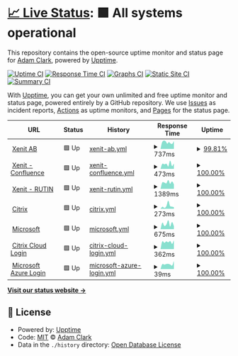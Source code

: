 # [📈 Live Status](https://madakralc.github.io/upptime): <!--live status--> **🟩 All systems operational**

This repository contains the open-source uptime monitor and status page for [Adam Clark](molnet.io), powered by [Upptime](https://github.com/upptime/upptime).

[![Uptime CI](https://github.com/madakralc/upptime/workflows/Uptime%20CI/badge.svg)](https://github.com/madakralc/upptime/actions?query=workflow%3A%22Uptime+CI%22)
[![Response Time CI](https://github.com/madakralc/upptime/workflows/Response%20Time%20CI/badge.svg)](https://github.com/madakralc/upptime/actions?query=workflow%3A%22Response+Time+CI%22)
[![Graphs CI](https://github.com/madakralc/upptime/workflows/Graphs%20CI/badge.svg)](https://github.com/madakralc/upptime/actions?query=workflow%3A%22Graphs+CI%22)
[![Static Site CI](https://github.com/madakralc/upptime/workflows/Static%20Site%20CI/badge.svg)](https://github.com/madakralc/upptime/actions?query=workflow%3A%22Static+Site+CI%22)
[![Summary CI](https://github.com/madakralc/upptime/workflows/Summary%20CI/badge.svg)](https://github.com/madakralc/upptime/actions?query=workflow%3A%22Summary+CI%22)

With [Upptime](https://upptime.js.org), you can get your own unlimited and free uptime monitor and status page, powered entirely by a GitHub repository. We use [Issues](https://github.com/madakralc/upptime/issues) as incident reports, [Actions](https://github.com/madakralc/upptime/actions) as uptime monitors, and [Pages](https://madakralc.github.io/upptime) for the status page.

<!--start: status pages-->
<!-- This summary is generated by Upptime (https://github.com/upptime/upptime) -->
<!-- Do not edit this manually, your changes will be overwritten -->
<!-- prettier-ignore -->
| URL | Status | History | Response Time | Uptime |
| --- | ------ | ------- | ------------- | ------ |
| <img alt="" src="https://icons.duckduckgo.com/ip3/xenit.se.ico" height="13"> [Xenit AB](https://xenit.se) | 🟩 Up | [xenit-ab.yml](https://github.com/madakralc/upptime/commits/HEAD/history/xenit-ab.yml) | <details><summary><img alt="Response time graph" src="./graphs/xenit-ab/response-time-week.png" height="20"> 737ms</summary><br><a href="https://madakralc.github.io/upptime/history/xenit-ab"><img alt="Response time 785" src="https://img.shields.io/endpoint?url=https%3A%2F%2Fraw.githubusercontent.com%2Fmadakralc%2Fupptime%2FHEAD%2Fapi%2Fxenit-ab%2Fresponse-time.json"></a><br><a href="https://madakralc.github.io/upptime/history/xenit-ab"><img alt="24-hour response time 717" src="https://img.shields.io/endpoint?url=https%3A%2F%2Fraw.githubusercontent.com%2Fmadakralc%2Fupptime%2FHEAD%2Fapi%2Fxenit-ab%2Fresponse-time-day.json"></a><br><a href="https://madakralc.github.io/upptime/history/xenit-ab"><img alt="7-day response time 737" src="https://img.shields.io/endpoint?url=https%3A%2F%2Fraw.githubusercontent.com%2Fmadakralc%2Fupptime%2FHEAD%2Fapi%2Fxenit-ab%2Fresponse-time-week.json"></a><br><a href="https://madakralc.github.io/upptime/history/xenit-ab"><img alt="30-day response time 785" src="https://img.shields.io/endpoint?url=https%3A%2F%2Fraw.githubusercontent.com%2Fmadakralc%2Fupptime%2FHEAD%2Fapi%2Fxenit-ab%2Fresponse-time-month.json"></a><br><a href="https://madakralc.github.io/upptime/history/xenit-ab"><img alt="1-year response time 785" src="https://img.shields.io/endpoint?url=https%3A%2F%2Fraw.githubusercontent.com%2Fmadakralc%2Fupptime%2FHEAD%2Fapi%2Fxenit-ab%2Fresponse-time-year.json"></a></details> | <details><summary><a href="https://madakralc.github.io/upptime/history/xenit-ab">99.81%</a></summary><a href="https://madakralc.github.io/upptime/history/xenit-ab"><img alt="All-time uptime 99.95%" src="https://img.shields.io/endpoint?url=https%3A%2F%2Fraw.githubusercontent.com%2Fmadakralc%2Fupptime%2FHEAD%2Fapi%2Fxenit-ab%2Fuptime.json"></a><br><a href="https://madakralc.github.io/upptime/history/xenit-ab"><img alt="24-hour uptime 98.69%" src="https://img.shields.io/endpoint?url=https%3A%2F%2Fraw.githubusercontent.com%2Fmadakralc%2Fupptime%2FHEAD%2Fapi%2Fxenit-ab%2Fuptime-day.json"></a><br><a href="https://madakralc.github.io/upptime/history/xenit-ab"><img alt="7-day uptime 99.81%" src="https://img.shields.io/endpoint?url=https%3A%2F%2Fraw.githubusercontent.com%2Fmadakralc%2Fupptime%2FHEAD%2Fapi%2Fxenit-ab%2Fuptime-week.json"></a><br><a href="https://madakralc.github.io/upptime/history/xenit-ab"><img alt="30-day uptime 99.95%" src="https://img.shields.io/endpoint?url=https%3A%2F%2Fraw.githubusercontent.com%2Fmadakralc%2Fupptime%2FHEAD%2Fapi%2Fxenit-ab%2Fuptime-month.json"></a><br><a href="https://madakralc.github.io/upptime/history/xenit-ab"><img alt="1-year uptime 99.95%" src="https://img.shields.io/endpoint?url=https%3A%2F%2Fraw.githubusercontent.com%2Fmadakralc%2Fupptime%2FHEAD%2Fapi%2Fxenit-ab%2Fuptime-year.json"></a></details>
| <img alt="" src="https://icons.duckduckgo.com/ip3/xenit.se.ico" height="13"> [Xenit - Confluence](https://xenit.atlassian.net) | 🟩 Up | [xenit-confluence.yml](https://github.com/madakralc/upptime/commits/HEAD/history/xenit-confluence.yml) | <details><summary><img alt="Response time graph" src="./graphs/xenit-confluence/response-time-week.png" height="20"> 473ms</summary><br><a href="https://madakralc.github.io/upptime/history/xenit-confluence"><img alt="Response time 446" src="https://img.shields.io/endpoint?url=https%3A%2F%2Fraw.githubusercontent.com%2Fmadakralc%2Fupptime%2FHEAD%2Fapi%2Fxenit-confluence%2Fresponse-time.json"></a><br><a href="https://madakralc.github.io/upptime/history/xenit-confluence"><img alt="24-hour response time 518" src="https://img.shields.io/endpoint?url=https%3A%2F%2Fraw.githubusercontent.com%2Fmadakralc%2Fupptime%2FHEAD%2Fapi%2Fxenit-confluence%2Fresponse-time-day.json"></a><br><a href="https://madakralc.github.io/upptime/history/xenit-confluence"><img alt="7-day response time 473" src="https://img.shields.io/endpoint?url=https%3A%2F%2Fraw.githubusercontent.com%2Fmadakralc%2Fupptime%2FHEAD%2Fapi%2Fxenit-confluence%2Fresponse-time-week.json"></a><br><a href="https://madakralc.github.io/upptime/history/xenit-confluence"><img alt="30-day response time 446" src="https://img.shields.io/endpoint?url=https%3A%2F%2Fraw.githubusercontent.com%2Fmadakralc%2Fupptime%2FHEAD%2Fapi%2Fxenit-confluence%2Fresponse-time-month.json"></a><br><a href="https://madakralc.github.io/upptime/history/xenit-confluence"><img alt="1-year response time 446" src="https://img.shields.io/endpoint?url=https%3A%2F%2Fraw.githubusercontent.com%2Fmadakralc%2Fupptime%2FHEAD%2Fapi%2Fxenit-confluence%2Fresponse-time-year.json"></a></details> | <details><summary><a href="https://madakralc.github.io/upptime/history/xenit-confluence">100.00%</a></summary><a href="https://madakralc.github.io/upptime/history/xenit-confluence"><img alt="All-time uptime 100.00%" src="https://img.shields.io/endpoint?url=https%3A%2F%2Fraw.githubusercontent.com%2Fmadakralc%2Fupptime%2FHEAD%2Fapi%2Fxenit-confluence%2Fuptime.json"></a><br><a href="https://madakralc.github.io/upptime/history/xenit-confluence"><img alt="24-hour uptime 100.00%" src="https://img.shields.io/endpoint?url=https%3A%2F%2Fraw.githubusercontent.com%2Fmadakralc%2Fupptime%2FHEAD%2Fapi%2Fxenit-confluence%2Fuptime-day.json"></a><br><a href="https://madakralc.github.io/upptime/history/xenit-confluence"><img alt="7-day uptime 100.00%" src="https://img.shields.io/endpoint?url=https%3A%2F%2Fraw.githubusercontent.com%2Fmadakralc%2Fupptime%2FHEAD%2Fapi%2Fxenit-confluence%2Fuptime-week.json"></a><br><a href="https://madakralc.github.io/upptime/history/xenit-confluence"><img alt="30-day uptime 100.00%" src="https://img.shields.io/endpoint?url=https%3A%2F%2Fraw.githubusercontent.com%2Fmadakralc%2Fupptime%2FHEAD%2Fapi%2Fxenit-confluence%2Fuptime-month.json"></a><br><a href="https://madakralc.github.io/upptime/history/xenit-confluence"><img alt="1-year uptime 100.00%" src="https://img.shields.io/endpoint?url=https%3A%2F%2Fraw.githubusercontent.com%2Fmadakralc%2Fupptime%2FHEAD%2Fapi%2Fxenit-confluence%2Fuptime-year.json"></a></details>
| <img alt="" src="https://icons.duckduckgo.com/ip3/xenit.se.ico" height="13"> [Xenit - RUTIN](https://rutin.xenit.se) | 🟩 Up | [xenit-rutin.yml](https://github.com/madakralc/upptime/commits/HEAD/history/xenit-rutin.yml) | <details><summary><img alt="Response time graph" src="./graphs/xenit-rutin/response-time-week.png" height="20"> 1389ms</summary><br><a href="https://madakralc.github.io/upptime/history/xenit-rutin"><img alt="Response time 1296" src="https://img.shields.io/endpoint?url=https%3A%2F%2Fraw.githubusercontent.com%2Fmadakralc%2Fupptime%2FHEAD%2Fapi%2Fxenit-rutin%2Fresponse-time.json"></a><br><a href="https://madakralc.github.io/upptime/history/xenit-rutin"><img alt="24-hour response time 983" src="https://img.shields.io/endpoint?url=https%3A%2F%2Fraw.githubusercontent.com%2Fmadakralc%2Fupptime%2FHEAD%2Fapi%2Fxenit-rutin%2Fresponse-time-day.json"></a><br><a href="https://madakralc.github.io/upptime/history/xenit-rutin"><img alt="7-day response time 1389" src="https://img.shields.io/endpoint?url=https%3A%2F%2Fraw.githubusercontent.com%2Fmadakralc%2Fupptime%2FHEAD%2Fapi%2Fxenit-rutin%2Fresponse-time-week.json"></a><br><a href="https://madakralc.github.io/upptime/history/xenit-rutin"><img alt="30-day response time 1296" src="https://img.shields.io/endpoint?url=https%3A%2F%2Fraw.githubusercontent.com%2Fmadakralc%2Fupptime%2FHEAD%2Fapi%2Fxenit-rutin%2Fresponse-time-month.json"></a><br><a href="https://madakralc.github.io/upptime/history/xenit-rutin"><img alt="1-year response time 1296" src="https://img.shields.io/endpoint?url=https%3A%2F%2Fraw.githubusercontent.com%2Fmadakralc%2Fupptime%2FHEAD%2Fapi%2Fxenit-rutin%2Fresponse-time-year.json"></a></details> | <details><summary><a href="https://madakralc.github.io/upptime/history/xenit-rutin">100.00%</a></summary><a href="https://madakralc.github.io/upptime/history/xenit-rutin"><img alt="All-time uptime 100.00%" src="https://img.shields.io/endpoint?url=https%3A%2F%2Fraw.githubusercontent.com%2Fmadakralc%2Fupptime%2FHEAD%2Fapi%2Fxenit-rutin%2Fuptime.json"></a><br><a href="https://madakralc.github.io/upptime/history/xenit-rutin"><img alt="24-hour uptime 100.00%" src="https://img.shields.io/endpoint?url=https%3A%2F%2Fraw.githubusercontent.com%2Fmadakralc%2Fupptime%2FHEAD%2Fapi%2Fxenit-rutin%2Fuptime-day.json"></a><br><a href="https://madakralc.github.io/upptime/history/xenit-rutin"><img alt="7-day uptime 100.00%" src="https://img.shields.io/endpoint?url=https%3A%2F%2Fraw.githubusercontent.com%2Fmadakralc%2Fupptime%2FHEAD%2Fapi%2Fxenit-rutin%2Fuptime-week.json"></a><br><a href="https://madakralc.github.io/upptime/history/xenit-rutin"><img alt="30-day uptime 100.00%" src="https://img.shields.io/endpoint?url=https%3A%2F%2Fraw.githubusercontent.com%2Fmadakralc%2Fupptime%2FHEAD%2Fapi%2Fxenit-rutin%2Fuptime-month.json"></a><br><a href="https://madakralc.github.io/upptime/history/xenit-rutin"><img alt="1-year uptime 100.00%" src="https://img.shields.io/endpoint?url=https%3A%2F%2Fraw.githubusercontent.com%2Fmadakralc%2Fupptime%2FHEAD%2Fapi%2Fxenit-rutin%2Fuptime-year.json"></a></details>
| <img alt="" src="https://icons.duckduckgo.com/ip3/www.citrix.com.ico" height="13"> [Citrix](https://www.citrix.com/) | 🟩 Up | [citrix.yml](https://github.com/madakralc/upptime/commits/HEAD/history/citrix.yml) | <details><summary><img alt="Response time graph" src="./graphs/citrix/response-time-week.png" height="20"> 273ms</summary><br><a href="https://madakralc.github.io/upptime/history/citrix"><img alt="Response time 256" src="https://img.shields.io/endpoint?url=https%3A%2F%2Fraw.githubusercontent.com%2Fmadakralc%2Fupptime%2FHEAD%2Fapi%2Fcitrix%2Fresponse-time.json"></a><br><a href="https://madakralc.github.io/upptime/history/citrix"><img alt="24-hour response time 157" src="https://img.shields.io/endpoint?url=https%3A%2F%2Fraw.githubusercontent.com%2Fmadakralc%2Fupptime%2FHEAD%2Fapi%2Fcitrix%2Fresponse-time-day.json"></a><br><a href="https://madakralc.github.io/upptime/history/citrix"><img alt="7-day response time 273" src="https://img.shields.io/endpoint?url=https%3A%2F%2Fraw.githubusercontent.com%2Fmadakralc%2Fupptime%2FHEAD%2Fapi%2Fcitrix%2Fresponse-time-week.json"></a><br><a href="https://madakralc.github.io/upptime/history/citrix"><img alt="30-day response time 256" src="https://img.shields.io/endpoint?url=https%3A%2F%2Fraw.githubusercontent.com%2Fmadakralc%2Fupptime%2FHEAD%2Fapi%2Fcitrix%2Fresponse-time-month.json"></a><br><a href="https://madakralc.github.io/upptime/history/citrix"><img alt="1-year response time 256" src="https://img.shields.io/endpoint?url=https%3A%2F%2Fraw.githubusercontent.com%2Fmadakralc%2Fupptime%2FHEAD%2Fapi%2Fcitrix%2Fresponse-time-year.json"></a></details> | <details><summary><a href="https://madakralc.github.io/upptime/history/citrix">100.00%</a></summary><a href="https://madakralc.github.io/upptime/history/citrix"><img alt="All-time uptime 100.00%" src="https://img.shields.io/endpoint?url=https%3A%2F%2Fraw.githubusercontent.com%2Fmadakralc%2Fupptime%2FHEAD%2Fapi%2Fcitrix%2Fuptime.json"></a><br><a href="https://madakralc.github.io/upptime/history/citrix"><img alt="24-hour uptime 100.00%" src="https://img.shields.io/endpoint?url=https%3A%2F%2Fraw.githubusercontent.com%2Fmadakralc%2Fupptime%2FHEAD%2Fapi%2Fcitrix%2Fuptime-day.json"></a><br><a href="https://madakralc.github.io/upptime/history/citrix"><img alt="7-day uptime 100.00%" src="https://img.shields.io/endpoint?url=https%3A%2F%2Fraw.githubusercontent.com%2Fmadakralc%2Fupptime%2FHEAD%2Fapi%2Fcitrix%2Fuptime-week.json"></a><br><a href="https://madakralc.github.io/upptime/history/citrix"><img alt="30-day uptime 100.00%" src="https://img.shields.io/endpoint?url=https%3A%2F%2Fraw.githubusercontent.com%2Fmadakralc%2Fupptime%2FHEAD%2Fapi%2Fcitrix%2Fuptime-month.json"></a><br><a href="https://madakralc.github.io/upptime/history/citrix"><img alt="1-year uptime 100.00%" src="https://img.shields.io/endpoint?url=https%3A%2F%2Fraw.githubusercontent.com%2Fmadakralc%2Fupptime%2FHEAD%2Fapi%2Fcitrix%2Fuptime-year.json"></a></details>
| <img alt="" src="https://icons.duckduckgo.com/ip3/www.microsoft.com.ico" height="13"> [Microsoft](https://www.microsoft.com) | 🟩 Up | [microsoft.yml](https://github.com/madakralc/upptime/commits/HEAD/history/microsoft.yml) | <details><summary><img alt="Response time graph" src="./graphs/microsoft/response-time-week.png" height="20"> 675ms</summary><br><a href="https://madakralc.github.io/upptime/history/microsoft"><img alt="Response time 620" src="https://img.shields.io/endpoint?url=https%3A%2F%2Fraw.githubusercontent.com%2Fmadakralc%2Fupptime%2FHEAD%2Fapi%2Fmicrosoft%2Fresponse-time.json"></a><br><a href="https://madakralc.github.io/upptime/history/microsoft"><img alt="24-hour response time 388" src="https://img.shields.io/endpoint?url=https%3A%2F%2Fraw.githubusercontent.com%2Fmadakralc%2Fupptime%2FHEAD%2Fapi%2Fmicrosoft%2Fresponse-time-day.json"></a><br><a href="https://madakralc.github.io/upptime/history/microsoft"><img alt="7-day response time 675" src="https://img.shields.io/endpoint?url=https%3A%2F%2Fraw.githubusercontent.com%2Fmadakralc%2Fupptime%2FHEAD%2Fapi%2Fmicrosoft%2Fresponse-time-week.json"></a><br><a href="https://madakralc.github.io/upptime/history/microsoft"><img alt="30-day response time 620" src="https://img.shields.io/endpoint?url=https%3A%2F%2Fraw.githubusercontent.com%2Fmadakralc%2Fupptime%2FHEAD%2Fapi%2Fmicrosoft%2Fresponse-time-month.json"></a><br><a href="https://madakralc.github.io/upptime/history/microsoft"><img alt="1-year response time 620" src="https://img.shields.io/endpoint?url=https%3A%2F%2Fraw.githubusercontent.com%2Fmadakralc%2Fupptime%2FHEAD%2Fapi%2Fmicrosoft%2Fresponse-time-year.json"></a></details> | <details><summary><a href="https://madakralc.github.io/upptime/history/microsoft">100.00%</a></summary><a href="https://madakralc.github.io/upptime/history/microsoft"><img alt="All-time uptime 100.00%" src="https://img.shields.io/endpoint?url=https%3A%2F%2Fraw.githubusercontent.com%2Fmadakralc%2Fupptime%2FHEAD%2Fapi%2Fmicrosoft%2Fuptime.json"></a><br><a href="https://madakralc.github.io/upptime/history/microsoft"><img alt="24-hour uptime 100.00%" src="https://img.shields.io/endpoint?url=https%3A%2F%2Fraw.githubusercontent.com%2Fmadakralc%2Fupptime%2FHEAD%2Fapi%2Fmicrosoft%2Fuptime-day.json"></a><br><a href="https://madakralc.github.io/upptime/history/microsoft"><img alt="7-day uptime 100.00%" src="https://img.shields.io/endpoint?url=https%3A%2F%2Fraw.githubusercontent.com%2Fmadakralc%2Fupptime%2FHEAD%2Fapi%2Fmicrosoft%2Fuptime-week.json"></a><br><a href="https://madakralc.github.io/upptime/history/microsoft"><img alt="30-day uptime 100.00%" src="https://img.shields.io/endpoint?url=https%3A%2F%2Fraw.githubusercontent.com%2Fmadakralc%2Fupptime%2FHEAD%2Fapi%2Fmicrosoft%2Fuptime-month.json"></a><br><a href="https://madakralc.github.io/upptime/history/microsoft"><img alt="1-year uptime 100.00%" src="https://img.shields.io/endpoint?url=https%3A%2F%2Fraw.githubusercontent.com%2Fmadakralc%2Fupptime%2FHEAD%2Fapi%2Fmicrosoft%2Fuptime-year.json"></a></details>
| <img alt="" src="https://icons.duckduckgo.com/ip3/citrix.cloud.com.ico" height="13"> [Citrix Cloud Login](https://citrix.cloud.com) | 🟩 Up | [citrix-cloud-login.yml](https://github.com/madakralc/upptime/commits/HEAD/history/citrix-cloud-login.yml) | <details><summary><img alt="Response time graph" src="./graphs/citrix-cloud-login/response-time-week.png" height="20"> 362ms</summary><br><a href="https://madakralc.github.io/upptime/history/citrix-cloud-login"><img alt="Response time 438" src="https://img.shields.io/endpoint?url=https%3A%2F%2Fraw.githubusercontent.com%2Fmadakralc%2Fupptime%2FHEAD%2Fapi%2Fcitrix-cloud-login%2Fresponse-time.json"></a><br><a href="https://madakralc.github.io/upptime/history/citrix-cloud-login"><img alt="24-hour response time 436" src="https://img.shields.io/endpoint?url=https%3A%2F%2Fraw.githubusercontent.com%2Fmadakralc%2Fupptime%2FHEAD%2Fapi%2Fcitrix-cloud-login%2Fresponse-time-day.json"></a><br><a href="https://madakralc.github.io/upptime/history/citrix-cloud-login"><img alt="7-day response time 362" src="https://img.shields.io/endpoint?url=https%3A%2F%2Fraw.githubusercontent.com%2Fmadakralc%2Fupptime%2FHEAD%2Fapi%2Fcitrix-cloud-login%2Fresponse-time-week.json"></a><br><a href="https://madakralc.github.io/upptime/history/citrix-cloud-login"><img alt="30-day response time 438" src="https://img.shields.io/endpoint?url=https%3A%2F%2Fraw.githubusercontent.com%2Fmadakralc%2Fupptime%2FHEAD%2Fapi%2Fcitrix-cloud-login%2Fresponse-time-month.json"></a><br><a href="https://madakralc.github.io/upptime/history/citrix-cloud-login"><img alt="1-year response time 438" src="https://img.shields.io/endpoint?url=https%3A%2F%2Fraw.githubusercontent.com%2Fmadakralc%2Fupptime%2FHEAD%2Fapi%2Fcitrix-cloud-login%2Fresponse-time-year.json"></a></details> | <details><summary><a href="https://madakralc.github.io/upptime/history/citrix-cloud-login">100.00%</a></summary><a href="https://madakralc.github.io/upptime/history/citrix-cloud-login"><img alt="All-time uptime 100.00%" src="https://img.shields.io/endpoint?url=https%3A%2F%2Fraw.githubusercontent.com%2Fmadakralc%2Fupptime%2FHEAD%2Fapi%2Fcitrix-cloud-login%2Fuptime.json"></a><br><a href="https://madakralc.github.io/upptime/history/citrix-cloud-login"><img alt="24-hour uptime 100.00%" src="https://img.shields.io/endpoint?url=https%3A%2F%2Fraw.githubusercontent.com%2Fmadakralc%2Fupptime%2FHEAD%2Fapi%2Fcitrix-cloud-login%2Fuptime-day.json"></a><br><a href="https://madakralc.github.io/upptime/history/citrix-cloud-login"><img alt="7-day uptime 100.00%" src="https://img.shields.io/endpoint?url=https%3A%2F%2Fraw.githubusercontent.com%2Fmadakralc%2Fupptime%2FHEAD%2Fapi%2Fcitrix-cloud-login%2Fuptime-week.json"></a><br><a href="https://madakralc.github.io/upptime/history/citrix-cloud-login"><img alt="30-day uptime 100.00%" src="https://img.shields.io/endpoint?url=https%3A%2F%2Fraw.githubusercontent.com%2Fmadakralc%2Fupptime%2FHEAD%2Fapi%2Fcitrix-cloud-login%2Fuptime-month.json"></a><br><a href="https://madakralc.github.io/upptime/history/citrix-cloud-login"><img alt="1-year uptime 100.00%" src="https://img.shields.io/endpoint?url=https%3A%2F%2Fraw.githubusercontent.com%2Fmadakralc%2Fupptime%2FHEAD%2Fapi%2Fcitrix-cloud-login%2Fuptime-year.json"></a></details>
| <img alt="" src="https://icons.duckduckgo.com/ip3/portal.azure.com.ico" height="13"> [Microsoft Azure Login](https://portal.azure.com) | 🟩 Up | [microsoft-azure-login.yml](https://github.com/madakralc/upptime/commits/HEAD/history/microsoft-azure-login.yml) | <details><summary><img alt="Response time graph" src="./graphs/microsoft-azure-login/response-time-week.png" height="20"> 39ms</summary><br><a href="https://madakralc.github.io/upptime/history/microsoft-azure-login"><img alt="Response time 40" src="https://img.shields.io/endpoint?url=https%3A%2F%2Fraw.githubusercontent.com%2Fmadakralc%2Fupptime%2FHEAD%2Fapi%2Fmicrosoft-azure-login%2Fresponse-time.json"></a><br><a href="https://madakralc.github.io/upptime/history/microsoft-azure-login"><img alt="24-hour response time 61" src="https://img.shields.io/endpoint?url=https%3A%2F%2Fraw.githubusercontent.com%2Fmadakralc%2Fupptime%2FHEAD%2Fapi%2Fmicrosoft-azure-login%2Fresponse-time-day.json"></a><br><a href="https://madakralc.github.io/upptime/history/microsoft-azure-login"><img alt="7-day response time 39" src="https://img.shields.io/endpoint?url=https%3A%2F%2Fraw.githubusercontent.com%2Fmadakralc%2Fupptime%2FHEAD%2Fapi%2Fmicrosoft-azure-login%2Fresponse-time-week.json"></a><br><a href="https://madakralc.github.io/upptime/history/microsoft-azure-login"><img alt="30-day response time 40" src="https://img.shields.io/endpoint?url=https%3A%2F%2Fraw.githubusercontent.com%2Fmadakralc%2Fupptime%2FHEAD%2Fapi%2Fmicrosoft-azure-login%2Fresponse-time-month.json"></a><br><a href="https://madakralc.github.io/upptime/history/microsoft-azure-login"><img alt="1-year response time 40" src="https://img.shields.io/endpoint?url=https%3A%2F%2Fraw.githubusercontent.com%2Fmadakralc%2Fupptime%2FHEAD%2Fapi%2Fmicrosoft-azure-login%2Fresponse-time-year.json"></a></details> | <details><summary><a href="https://madakralc.github.io/upptime/history/microsoft-azure-login">100.00%</a></summary><a href="https://madakralc.github.io/upptime/history/microsoft-azure-login"><img alt="All-time uptime 100.00%" src="https://img.shields.io/endpoint?url=https%3A%2F%2Fraw.githubusercontent.com%2Fmadakralc%2Fupptime%2FHEAD%2Fapi%2Fmicrosoft-azure-login%2Fuptime.json"></a><br><a href="https://madakralc.github.io/upptime/history/microsoft-azure-login"><img alt="24-hour uptime 100.00%" src="https://img.shields.io/endpoint?url=https%3A%2F%2Fraw.githubusercontent.com%2Fmadakralc%2Fupptime%2FHEAD%2Fapi%2Fmicrosoft-azure-login%2Fuptime-day.json"></a><br><a href="https://madakralc.github.io/upptime/history/microsoft-azure-login"><img alt="7-day uptime 100.00%" src="https://img.shields.io/endpoint?url=https%3A%2F%2Fraw.githubusercontent.com%2Fmadakralc%2Fupptime%2FHEAD%2Fapi%2Fmicrosoft-azure-login%2Fuptime-week.json"></a><br><a href="https://madakralc.github.io/upptime/history/microsoft-azure-login"><img alt="30-day uptime 100.00%" src="https://img.shields.io/endpoint?url=https%3A%2F%2Fraw.githubusercontent.com%2Fmadakralc%2Fupptime%2FHEAD%2Fapi%2Fmicrosoft-azure-login%2Fuptime-month.json"></a><br><a href="https://madakralc.github.io/upptime/history/microsoft-azure-login"><img alt="1-year uptime 100.00%" src="https://img.shields.io/endpoint?url=https%3A%2F%2Fraw.githubusercontent.com%2Fmadakralc%2Fupptime%2FHEAD%2Fapi%2Fmicrosoft-azure-login%2Fuptime-year.json"></a></details>

<!--end: status pages-->

[**Visit our status website →**](https://madakralc.github.io/upptime)

## 📄 License

- Powered by: [Upptime](https://github.com/upptime/upptime)
- Code: [MIT](./LICENSE) © [Adam Clark](molnet.io)
- Data in the `./history` directory: [Open Database License](https://opendatacommons.org/licenses/odbl/1-0/)
